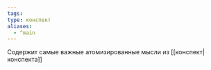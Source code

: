 ```yaml
---
tags: 
type: конспект
aliases:
  - ^main
---
```

Содержит самые важные атомизированные мысли из [[конспект|конспекта]] 